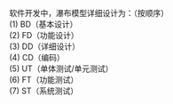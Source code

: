 软件开发中，瀑布模型详细设计为：（按顺序）    
(1) BD（基本设计）    
(2) FD（功能设计）    
(3) DD（详细设计）    
(4) CD（编码）    
(5) UT（单体测试/单元测试）    
(6) FT（功能测试）    
(7) ST（系统测试）    


